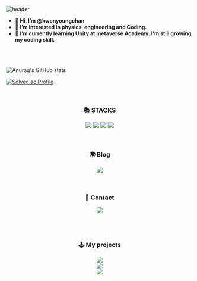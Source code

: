 ![header](https://capsule-render.vercel.app/api?type=waving&color=auto&height=250&text=Kwon%20Young%20Chan&fontSize=90)




- 👋 **Hi, I’m @kwonyoungchan**
- 👀 **I’m interested in physics, engineering and Coding.** 
- 🌱 **I’m currently learning Unity at metaverse Academy. I'm still growing my coding skill.**  
  <br/> 
  <br/> 
  <br/>

![Anurag's GitHub stats](https://github-readme-stats.vercel.app/api?username=kwonyoungchan&show_icons=true&theme=radical)

[![Solved.ac Profile](http://mazassumnida.wtf/api/generate_badge?boj=kyckyc0530)](https://solved.ac/백준아이디)
  <br/> 
  <br/> 
  <br/>
<div align=center><h3>📚 STACKS</h3></div>


<div align=center> 
  <img src="https://img.shields.io/badge/.NET-512BD4?style=for-the-badge&logo=.NET&logoColor=white"> 
  <img src="https://img.shields.io/badge/Unity-181717?style=for-the-badge&logo=Unity&logoColor=white"> 
  <img src="https://img.shields.io/badge/github-181717?style=for-the-badge&logo=github&logoColor=white">
  <img src="https://img.shields.io/badge/git-F05032?style=for-the-badge&logo=git&logoColor=white">
  <br>
  <br/> 
  <br/>  
<div align=center><h3>🌍 Blog</h3></div>
  <div align=center> 
  <a href="https://velog.io/@kyckyc0530"><img src="https://img.shields.io/badge/Velog-20C997?style=for-the-badge&logo=Velog&logoColor=white&link=https://velog.io/@kyckyc0530"/></a>  
  <br/> 
  <br/> 
  <br/>    
  
<div align=center><h3>📧 Contact</h3></div>
  <div align=center> 
  <a href="mailto:kyckyc0530@gmail.com"><img src="https://img.shields.io/badge/Gmail-EA4335?style=for-the-badge&logo=Gmail&logoColor=white"/></a>  
  <br>
  <br/> 
  <br/> 
  <br/>
<div align=center><h3>🕹️ My projects</h3></div>
  <div align=center> 
  <a href="https://github.com/kwonyoungchan/MidnightCamp" ><img src="https://img.shields.io/badge/Github-MidnightCamp-blueviolet?style=for-the-badge&logo=GitHub&logoColor=white&link=https://github.com/kwonyoungchan/MidnightCamp"></a>
  <br>
  <div align=center> 
  <a href="https://github.com/kwonyoungchan/Korail_Project" ><img src="https://img.shields.io/badge/Github-Korail_Project-blueviolet?style=for-the-badge&logo=GitHub&logoColor=white&link=https://github.com/kwonyoungchan/Korail_Project"></a>
  <br>
  <div align=center> 
  <a href="https://github.com/MTVS-Nebula/nebula-chan-mass" ><img src="https://img.shields.io/badge/Github-MTVS_nebula-blueviolet?style=for-the-badge&logo=GitHub&logoColor=white&link=https://github.com/MTVS-Nebula/nebula-chan-mass"></a>
  <br>
    








